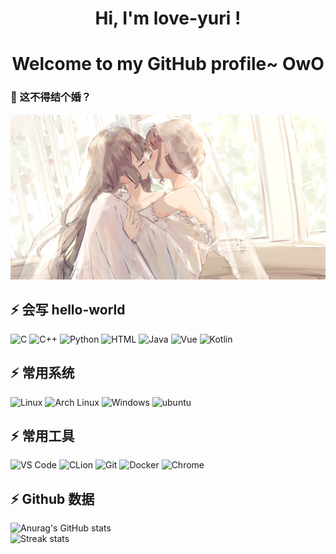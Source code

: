 

<h1 align="center" href = "https://yuri2078.github.io/">Hi, I'm <a>love-yuri</a> !</h1>
<h1 align="center">Welcome to my GitHub profile~ OwO</h1>

### 👋 这不得结个婚？

<!--你好，这里是yuri2078

- 🔭 目前正在地球上大学
- 🌱 目前正在学习 Java、socket编程、Apollo
- 💬 
- 📫 QQ: 2078170658
- 😄 
- ⚡ 任何组织
- 插图来源 https://twitter.com/benevolels

-->



![](./yuri.png)



## ⚡ 会写 hello-world

<div>
    <img src="https://img.shields.io/badge/C-00599C?style=for-the-badge&logo=c&logoColor=white" alt="C"/>
    <img src="https://img.shields.io/badge/c++-%2300599C.svg?style=for-the-badge&logo=c%2B%2B&logoColor=white" alt="C++"/>
    <img src="https://img.shields.io/badge/python-3670A0?style=for-the-badge&logo=python&logoColor=ffdd54" alt="Python"/>
    <img src="https://img.shields.io/badge/-HTML-E34F26?style=for-the-badge&logo=html5&logoColor=white" alt="HTML"/>
    <img src="https://img.shields.io/badge/Java-007396?style=for-the-badge&logo=java&logoColor=white" alt="Java"/>
    <img src="https://img.shields.io/badge/Vue-4FC08D?style=for-the-badge&logo=vue.js&logoColor=white" alt="Vue"/> 
    <img src="https://img.shields.io/badge/Kotlin-7F52FF?style=for-the-badge&logo=kotlin&logoColor=white" alt="Kotlin"/> 
</div>


## ⚡ 常用系统

<div>
    <img src="https://img.shields.io/badge/Linux-FCC624?style=for-the-badge&logo=linux&logoColor=black" alt="Linux"/>
    <img src="https://img.shields.io/badge/Arch_Linux-1793D1?style=for-the-badge&logo=arch-linux&logoColor=white" alt="Arch Linux"/>
  	<img src="https://img.shields.io/badge/-Windows-2088FF?style=for-the-badge&logo=windows&logoColor=white" alt="Windows"/>
  	<img src="https://img.shields.io/badge/-Ubuntu-E95420?style=for-the-badge&logo=ubuntu&logoColor=white" alt="ubuntu" /> 
</div>


## ⚡ 常用工具

<div>
    <img src="https://img.shields.io/badge/-VS%20Code-007ACC?style=for-the-badge&logo=visual%20studio%20code&logoColor=white" alt="VS Code"/>
    <img src="https://img.shields.io/badge/CLion-007ACC?style=for-the-badge&logo=clion&logoColor=white" alt="CLion"/>
    <img src="https://img.shields.io/badge/-Git-E37400?style=for-the-badge&logo=git&logoColor=white" alt="Git"/>
    <img src="https://img.shields.io/badge/-Docker-2496ED?style=for-the-badge&logo=docker&logoColor=white" alt="Docker"/>
    <img src="https://img.shields.io/badge/Chrome-4285F4?style=for-the-badge&logo=google-chrome&logoColor=white" alt="Chrome"/>
</div>


## ⚡ Github 数据

<div>
    <img src="https://github-readme-stats.vercel.app/api?username=love-yuri&theme=cobalt2&show_icons=true" alt="Anurag's GitHub stats"/>
</div>

<div>
    <img src="https://github-readme-streak-stats.herokuapp.com/?user=love-yuri&show_icons=true&theme=tokyonight" alt="Streak stats"/>
</div>

